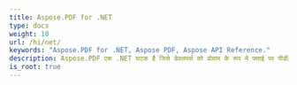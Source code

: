 ```yaml
---
title: Aspose.PDF for .NET
type: docs
weight: 10
url: /hi/net/
keywords: "Aspose.PDF for .NET, Aspose PDF, Aspose API Reference."
description: Aspose.PDF एक .NET घटक है जिसे डेवलपर्स को प्रोग्राम के रूप में फ्लाई पर पीडीएफ दस्तावेज़, चाहे सरल या जटिल, बनाने की अनुमति देने के लिए बनाया गया है।
is_root: true
---
```

